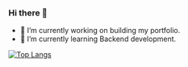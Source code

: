 ### Hi there 👋
- 🔭 I’m currently working on building my portfolio.
- 🌱 I’m currently learning Backend development.

[![Top Langs](https://github-readme-stats.vercel.app/api/top-langs/?username=Annas0&hide=css&layout=compact)](https://github.com/anuraghazra/github-readme-stats)
<!--
**Annas03/Annas03** is a ✨ _special_ ✨ repository because its `README.md` (this file) appears on your GitHub profile.

Here are some ideas to get you started:

- 🔭 I’m currently working on ...
- 🌱 I’m currently learning ...
- 👯 I’m looking to collaborate on ...
- 🤔 I’m looking for help with ...
- 💬 Ask me about ...
- 📫 How to reach me: ...
- 😄 Pronouns: ...
- ⚡ Fun fact: ...
-->
